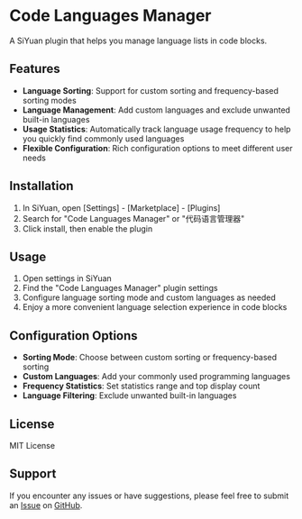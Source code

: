 # Code Languages Manager

A SiYuan plugin that helps you manage language lists in code blocks.

## Features

- **Language Sorting**: Support for custom sorting and frequency-based sorting modes
- **Language Management**: Add custom languages and exclude unwanted built-in languages
- **Usage Statistics**: Automatically track language usage frequency to help you quickly find commonly used languages
- **Flexible Configuration**: Rich configuration options to meet different user needs

## Installation

1. In SiYuan, open [Settings] - [Marketplace] - [Plugins]
2. Search for "Code Languages Manager" or "代码语言管理器"
3. Click install, then enable the plugin

## Usage

1. Open settings in SiYuan
2. Find the "Code Languages Manager" plugin settings
3. Configure language sorting mode and custom languages as needed
4. Enjoy a more convenient language selection experience in code blocks

## Configuration Options

- **Sorting Mode**: Choose between custom sorting or frequency-based sorting
- **Custom Languages**: Add your commonly used programming languages
- **Frequency Statistics**: Set statistics range and top display count
- **Language Filtering**: Exclude unwanted built-in languages

## License

MIT License

## Support

If you encounter any issues or have suggestions, please feel free to submit an [Issue](https://github.com/TCOTC/code-languages/issues/new) on [GitHub](https://github.com/TCOTC/code-languages).
